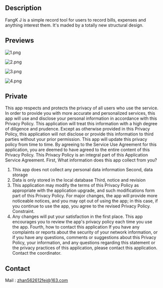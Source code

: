 ##  Description

FangK J is a simple record tool for users to record bills, expenses and anything interest them.  It's maded by a totally new structural design.

## Previews
![1.png](https://github.com/zun606hen/FangK-J/blob/master/1.png/w/200)

![2.png](https://github.com/zun606hen/FangK-J/blob/master/2.png/w/200)

![3.png](https://github.com/zun606hen/FangK-J/blob/master/3.png/w/200)

![4.png](https://github.com/zun606hen/FangK-J/blob/master/4.png/w/200)

## Private

This app respects and protects the privacy of all users who use the service. In order to provide you with more accurate and personalized services, this app will use and disclose your personal information in accordance with this Privacy Policy. This application will treat this information with a high degree of diligence and prudence. Except as otherwise provided in this Privacy Policy, this application will not disclose or provide this information to third parties without your prior permission. This app will update this privacy policy from time to time. By agreeing to the Service Use Agreement for this application, you are deemed to have agreed to the entire content of this Privacy Policy. This Privacy Policy is an integral part of this Application Service Agreement.
First, What information does this app collect from you?
1. This app does not collect any personal data information
Second, data storage
1. Data is only stored in the local database
Third, notice and revision
1. This application may modify the terms of this Privacy Policy as appropriate with the application upgrade, and such modifications form part of this Privacy Policy. For major changes, the app will provide more noticeable notices, and you may opt out of using the app; in this case, if you continue to use the app, you agree to the revised Privacy Policy. Constraint.
2. Any changes will put your satisfaction in the first place. This app encourages you to review the app's privacy policy each time you use the app.
Fourth, how to contact this application
If you have any complaints or reports about the security of your network information, or if you have any questions, comments or suggestions about this Privacy Policy, your information, and any questions regarding this statement or the privacy practices of this application, please contact this application. Contact the coordinator.


## Contact

Mail : zhan562612fei@163.com
